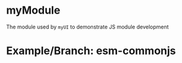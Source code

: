 # myModule

The module used by `myUI` to demonstrate JS module development

# Example/Branch: esm-commonjs